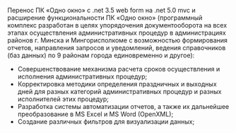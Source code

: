 Перенос ПК «Одно окно» с .net 3.5 web form на .net 5.0 mvc и расширение функциональности ПК «Одно окно» (программный комплекс разработан в целях упорядочения документооборота на всех этапах осуществления административных процедур в администрациях районов г. Минска и Мингорисполкоме с возможностью формирования отчетов, направления запросов и уведомлений, ведения справочников (баз данных) по 9 районам города единовременно и другое):
- Совершенствование механизма расчета сроков осуществления и исполнения административных процедур;
- Корректировка методики определения праздничных и выходных дней для разных категорий административных процедур и разных исполнителей этих процедур;
- Разработка системы автоматизации отчетов, а также их дальнейшее преобразование в MS Excel и MS Word (OpenXML);
- Создание различных фильтров для визуализации данных;
